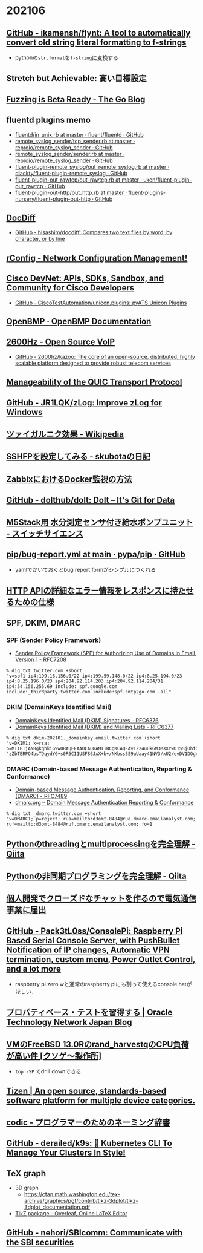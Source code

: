 # 202106

## [GitHub - ikamensh/flynt: A tool to automatically convert old string literal formatting to f-strings](https://github.com/ikamensh/flynt)
- pythonの`str.format`を`f-string`に変換する

## Stretch but Achievable: 高い目標設定

## [Fuzzing is Beta Ready - The Go Blog](https://blog.golang.org/fuzz-beta)

## fluentd plugins memo
- [fluentd/in_unix.rb at master · fluent/fluentd · GitHub](https://github.com/fluent/fluentd/blob/master/lib/fluent/plugin/in_unix.rb)
- [remote_syslog_sender/tcp_sender.rb at master · reproio/remote_syslog_sender · GitHub](https://github.com/reproio/remote_syslog_sender/blob/master/lib/remote_syslog_sender/tcp_sender.rb)
- [remote_syslog_sender/sender.rb at master · reproio/remote_syslog_sender · GitHub](https://github.com/reproio/remote_syslog_sender/blob/master/lib/remote_syslog_sender/sender.rb)
- [fluent-plugin-remote_syslog/out_remote_syslog.rb at master · dlackty/fluent-plugin-remote_syslog · GitHub](https://github.com/dlackty/fluent-plugin-remote_syslog/blob/master/lib/fluent/plugin/out_remote_syslog.rb)
- [fluent-plugin-out_rawtcp/out_rawtcp.rb at master · uken/fluent-plugin-out_rawtcp · GitHub](https://github.com/uken/fluent-plugin-out_rawtcp/blob/master/lib/fluent/plugin/out_rawtcp.rb)
- [fluent-plugin-out-http/out_http.rb at master · fluent-plugins-nursery/fluent-plugin-out-http · GitHub](https://github.com/fluent-plugins-nursery/fluent-plugin-out-http/blob/master/lib/fluent/plugin/out_http.rb)

## [DocDiff](http://www.kt.rim.or.jp/~hisashim/docdiff/)
  - [GitHub - hisashim/docdiff: Compares two text files by word, by character, or by line](https://github.com/hisashim/docdiff)

## [rConfig - Network Configuration Management!](https://www.rconfig.com/)

## [Cisco DevNet: APIs, SDKs, Sandbox, and Community for Cisco Developers](https://developer.cisco.com/pyats/)
- [GitHub - CiscoTestAutomation/unicon.plugins: pyATS Unicon Plugins](https://github.com/CiscoTestAutomation/unicon.plugins)

## [OpenBMP · OpenBMP Documentation](https://www.openbmp.org/)

## [2600Hz - Open Source VoIP](https://www.2600hz.org/)
- [GitHub - 2600hz/kazoo: The core of an open-source, distributed, highly scalable platform designed to provide robust telecom services](https://github.com/2600hz/kazoo)

## [Manageability of the QUIC Transport Protocol](https://t.co/jdpbtGECYz)

## [GitHub - JR1LQK/zLog: Improve zLog for Windows](https://github.com/JR1LQK/zLog)

## [ツァイガルニク効果 - Wikipedia](https://ja.wikipedia.org/wiki/%E3%83%84%E3%82%A1%E3%82%A4%E3%82%AC%E3%83%AB%E3%83%8B%E3%82%AF%E5%8A%B9%E6%9E%9C)

## [SSHFPを設定してみる - skubotaの日記](https://skubota.hatenadiary.org/entry/20100304/1267660727)

## [ZabbixにおけるDocker監視の方法](https://assets.zabbix.com/img/zabconf2015_jp/presentations/04_zabconf2015_watanabe.pdf)

## [GitHub - dolthub/dolt: Dolt – It's Git for Data](https://github.com/dolthub/dolt)

## [M5Stack用 水分測定センサ付き給水ポンプユニット - スイッチサイエンス](https://www.switch-science.com/catalog/6913/)

## [pip/bug-report.yml at main · pypa/pip · GitHub](https://github.com/pypa/pip/blob/main/.github/ISSUE_TEMPLATE/bug-report.yml)
- yamlでかいておくとbug report formがシンプルにつくれる

## [HTTP APIの詳細なエラー情報をレスポンスに持たせるための仕様](https://www.eisbahn.jp/yoichiro/2017/01/rfc_7807.html)

## SPF, DKIM, DMARC

### SPF (Sender Policy Framework)
- [Sender Policy Framework (SPF) for Authorizing Use of Domains in Email, Version 1 - RFC7208](https://datatracker.ietf.org/doc/html/rfc7208)
```
% dig txt twitter.com +short
"v=spf1 ip4:199.16.156.0/22 ip4:199.59.148.0/22 ip4:8.25.194.0/23 ip4:8.25.196.0/23 ip4:204.92.114.203 ip4:204.92.114.204/31 ip4:54.156.255.69 include:_spf.google.com include:_thirdparty.twitter.com include:spf.smtp2go.com -all"
```

### DKIM (DomainKeys Identified Mail)
- [DomainKeys Identified Mail (DKIM) Signatures - RFC6376](https://datatracker.ietf.org/doc/html/rfc6376)
- [DomainKeys Identified Mail (DKIM) and Mailing Lists - RFC6377](https://datatracker.ietf.org/doc/html/rfc6377#ref-DKIM)
```
% dig txt dkim-202101._domainkey.email.twitter.com +short
"v=DKIM1; k=rsa; p=MIIBIjANBgkqhkiG9w0BAQEFAAOCAQ8AMIIBCgKCAQEAvIZ24uUk6M3MXXYwD1SSjOhfohzQe1sPnzAFuI5/iRiUIF+zOf8jMGWPVi60X+M/0Ott21N5mu1dZjCVi3PwHWJ19CqaQQUyW06JVCRAkG8HHbeh7wM428vMzu0yDiGQLSMpl+Y1JsdhhcUUKtt1yxF6s3GWpMo1NnCpDy9w/qxMarbfnOOMBZn/a+qN" "zZbTERPO4bsTDqydYG+s0R6CI1USF86JxX+b+/NXbss5S9uUaay41NV3/xU2/evDV1DOgVFrUQmzG/M7pjbQ4uA1DcLobECg5iUvG43VZjM2KShBwDUTDur7XA1W5o/mteKPbhnP3PBEM6RKy3V/qf+suwIDAQAB"
```

### DMARC (Domain-based Message Authentication, Reporting & Conformance)
- [Domain-based Message Authentication, Reporting, and Conformance (DMARC) - RFC7489](https://datatracker.ietf.org/doc/html/rfc7489)
- [dmarc.org – Domain Message Authentication Reporting & Conformance](https://dmarc.org/)
```
% dig txt _dmarc.twitter.com +short
"v=DMARC1; p=reject; rua=mailto:d3omt-8484@rua.dmarc.emailanalyst.com; ruf=mailto:d3omt-8484@ruf.dmarc.emailanalyst.com; fo=1
```

## [Pythonのthreadingとmultiprocessingを完全理解 - Qiita](https://qiita.com/kaitolucifer/items/e4ace07bd8e112388c75)

## [Pythonの非同期プログラミングを完全理解 - Qiita](https://qiita.com/kaitolucifer/items/3476158ba5bd8751e022)

## [個人開発でクローズドなチャットを作るので電気通信事業に届出](https://zenn.dev/saikou_kunisaki/articles/3c39a2f83006d4)

## [GitHub - Pack3tL0ss/ConsolePi: Raspberry Pi Based Serial Console Server, with PushBullet Notification of IP changes, Automatic VPN termination, custom menu, Power Outlet Control, and a lot more](https://github.com/Pack3tL0ss/ConsolePi)
- raspberry pi zero wと通常のraspberry piにも割って使えるconsole hatがほしい．

## [プロパティベース・テストを習得する | Oracle Technology Network Japan Blog](https://blogs.oracle.com/otnjp/know-for-sure-with-property-based-testing-ja)

## [VMのFreeBSD 13.0Rのrand_harvestqのCPU負荷が高い件    [クソゲ～製作所]](https://decomo.info/wiki/blog/2021/2021-05-02)
- `top -SP` でdrill downできる

## [Tizen | An open source, standards-based software platform for multiple device categories.](https://www.tizen.org/)

## [codic - プログラマーのためのネーミング辞書](https://codic.jp/)

## [GitHub - derailed/k9s: 🐶 Kubernetes CLI To Manage Your Clusters In Style!](https://github.com/derailed/k9s)

## TeX graph
- 3D graph
  - https://ctan.math.washington.edu/tex-archive/graphics/pgf/contrib/tikz-3dplot/tikz-3dplot_documentation.pdf
- [TikZ package - Overleaf, Online LaTeX Editor](https://www.overleaf.com/learn/latex/TikZ_package)

## [GitHub - nehori/SBIcomm: Communicate with the SBI securities](https://github.com/nehori/SBIcomm)

